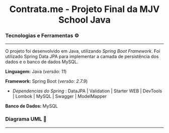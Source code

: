 <h1 align="center">Contrata.me - Projeto Final da MJV School Java</h1>

### Tecnologias e Ferramentas ⚙️
______________________________________________
O projeto foi desenvolvido em Java, utilizando _Spring Boot Framework_. Foi utilizado Spring Data JPA para implementar a camada de persistência dos dados e o banco de dados MySQL.

**Linguagem:** Java (_versão: 11_)

**Framework:** Spring Boot (_versão: 2.7.9_)
      
- _Dependencias do Spring_ : DataJPA | Validation |  Starter WEB | DevTools | Lombok | MySQL | Swagger | ModelMapper

**Banco de Dados:** MySQL

### Diagrama UML 📝
______________________________________________

